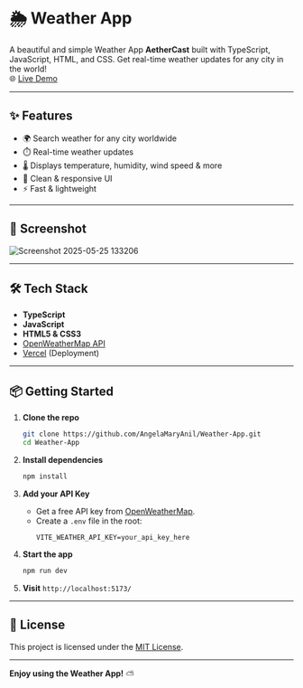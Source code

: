 # 🌦️ Weather App

A beautiful and simple Weather App **AetherCast** built with TypeScript, JavaScript, HTML, and CSS. Get real-time weather updates for any city in the world!  
🌐 [Live Demo](https://aether-cast-steel.vercel.app/)

---

## ✨ Features

- 🌍 Search weather for any city worldwide
- ⏱️ Real-time weather updates
- 🌡️ Displays temperature, humidity, wind speed & more
- 🎨 Clean & responsive UI
- ⚡ Fast & lightweight

---

## 📸 Screenshot
![Screenshot 2025-05-25 133206](https://github.com/user-attachments/assets/fd849ea0-6513-476d-81e0-c93934f66a57)

---

## 🛠️ Tech Stack

- **TypeScript**
- **JavaScript**
- **HTML5 & CSS3**
- [OpenWeatherMap API](https://openweathermap.org/api)
- [Vercel](https://vercel.com/) (Deployment)

---

## 📦 Getting Started

1. **Clone the repo**
   ```bash
   git clone https://github.com/AngelaMaryAnil/Weather-App.git
   cd Weather-App
   ```

2. **Install dependencies**
   ```bash
   npm install
   ```

3. **Add your API Key**
   - Get a free API key from [OpenWeatherMap](https://openweathermap.org/api).
   - Create a `.env` file in the root:
     ```
     VITE_WEATHER_API_KEY=your_api_key_here
     ```

4. **Start the app**
   ```bash
   npm run dev
   ```

5. **Visit**   `http://localhost:5173/`

---

## 📄 License

This project is licensed under the [MIT License](LICENSE).

---

**Enjoy using the Weather App!** ⛅
